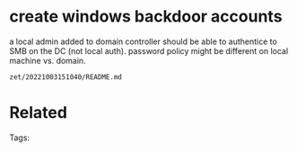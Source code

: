 # create windows backdoor accounts
a local admin added to domain controller should be able to authentice to SMB on the DC (not local auth).
password policy might be different on local machine vs. domain.

` zet/20221003151040/README.md `

# Related


Tags:

    
